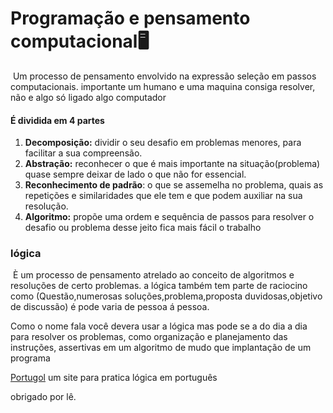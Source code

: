 # Programação e pensamento computacional:desktop_computer:

​     Um processo de pensamento envolvido na expressão seleção em passos computacionais. importante um humano e uma maquina consiga resolver, não e algo só ligado algo computador 

#### É dividida em 4 partes

1. **Decomposição:** dividir o seu desafio em problemas menores, para facilitar a sua compreensão.
2. **Abstração:** reconhecer o que é mais importante na situação(problema) quase sempre deixar de lado o que não for essencial.
3. **Reconhecimento de padrão**: o que se assemelha no problema, quais as repetições e similaridades que ele tem e que podem auxiliar na sua resolução.
4. **Algoritmo:** propõe uma ordem e sequência de passos para resolver o desafio ou problema desse jeito fica mais fácil o trabalho

 ### lógica 

​    È um processo de pensamento atrelado ao conceito de algoritmos e resoluções de certo problemas. a lógica também tem parte de raciocino como (Questão,numerosas soluções,problema,proposta duvidosas,objetivo de discussão) é pode varia de pessoa á pessoa. 

   Como o nome fala você devera usar a lógica mas pode se a do dia a dia para resolver os problemas, como organização e planejamento das instruções, assertivas em um algoritmo de mudo que implantação de um programa

[Portugol](https://dgadelha.github.io/Portugol-Webstudio/) um site para pratica lógica em português

 obrigado por lê.
